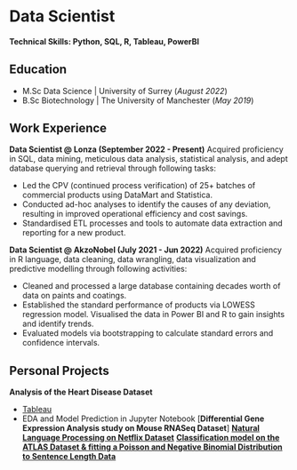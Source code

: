 # Data Scientist

#### Technical Skills: Python, SQL, R, Tableau, PowerBI

## Education
- M.Sc Data Science | University of Surrey (_August 2022_)
- B.Sc Biotechnology | The University of Manchester (_May 2019_)

## Work Experience
**Data Scientist @ Lonza (September 2022 - Present)**
Acquired proficiency in SQL, data mining, meticulous data analysis, statistical analysis, and adept database querying and retrieval through following tasks:
- Led the CPV (continued process verification) of 25+ batches of commercial products using DataMart and Statistica.
- Conducted ad-hoc analyses to identify the causes of any deviation, resulting in improved operational efficiency and cost savings. 
- Standardised ETL processes and tools to automate data extraction and reporting for a new product.


**Data Scientist @ AkzoNobel (July 2021 - Jun 2022)**
Acquired proficiency in R language, data cleaning, data wrangling, data visualization and predictive modelling through following activities:
- Cleaned and processed a large database containing decades worth of data on paints and coatings. 
- Established the standard performance of products via LOWESS regression model. Visualised the data in Power BI and R to gain insights and identify trends. 
- Evaluated models via bootstrapping to calculate standard errors and confidence intervals.

## Personal Projects

**Analysis of the Heart Disease Dataset**
- [Tableau](https://public.tableau.com/app/profile/harveen.kaur7309/viz/Heart_17062222992150/Dashboard1)
- EDA and Model Prediction in Jupyter Notebook
[**Differential Gene Expression Analysis study on Mouse RNASeq Dataset**]
[**Natural Language Processing on Netflix Dataset**](https://github.com/harveenkaurgulati/Data-Science-Project)
[**Classification model on the ATLAS Dataset & fitting a Poisson and Negative Binomial Distribution to Sentence Length Data**](https://github.com/harveenkaurgulati/Data-Science-and-Modeling/blob/main/Data%20Science%20and%20Modeling.ipynb)

